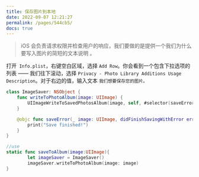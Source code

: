 ```yaml
---
title: 保存图片到本地
date: 2022-09-07 12:21:27
permalink: /pages/544cb5/
docs: true
---
```


> iOS 会负责请求权限并检查用户的响应，我们要做的是提供一个我们为什么要写入图片的简短的文本说明 。

打开` Info.plist`，右键空白区域，选择 `Add Row`。你会看到一个包含下拉选项的列表 —— 我们往下滚动，选择 `Privacy - Photo Library Additions Usage Description`。对于右边的值，输入文本 `我们想要保存您的图片。`

```swift
class ImageSaver: NSObject {
    func writeToPhotoAlbum(image: UIImage) {
        UIImageWriteToSavedPhotosAlbum(image, self, #selector(saveError), nil)
    }

    @objc func saveError(_ image: UIImage, didFinishSavingWithError error: Error?, contextInfo: UnsafeRawPointer) {
        print("Save finished!")
    }
}

//use
static func saveToAlbum(image:UIImage){
        let imageSaver = ImageSaver()
        imageSaver.writeToPhotoAlbum(image: image)
}
```



